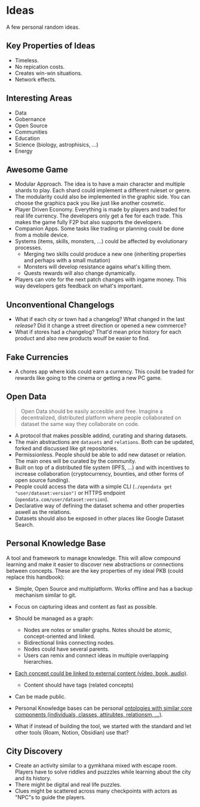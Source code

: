 # Ideas

A few personal random ideas.

## Key Properties of Ideas

- Timeless.
- No repication costs.
- Creates win-win situations.
- Network effects.

## Interesting Areas

- Data
- Gobernance
- Open Source
- Communities
- Education
- Science (biology, astrophisics, ...)
- Energy

## Awesome Game

- Modular Approach. The idea is to have a main character and multiple shards to play. Each shard could implement a different ruleset or genre.
- The modularity could also be implemented in the graphic side. You can choose the graphics pack you like just like another cosmetic.
- Player Driven Economy. Everything is made by players and traded for real life currency. The developers only get a fee for each trade. This makes the game fully F2P but also supports the developers.
- Companion Apps. Some tasks like trading or planning could be done from a mobile device.
- Systems \(items, skills, monsters, ...\) could be affected by evolutionary processes.
  - Merging two skills could produce a new one \(inheriting properties and perhaps with a small mutation\)
  - Monsters will develop resistance agains what's killing them.
  - Quests rewards will also change dynamically.
- Players can vote for the next patch changes with ingame money. This way developers gets feedback on what's important.

## Unconventional Changelogs

- What if each city or town had a changelog? What changed in the last _release_? Did it change a street direction or opened a new commerce?
- What if stores had a changelog? That'd mean price history for each product and also new products woulf be easier to find.

## Fake Currencies

- A chores app where kids could earn a currency. This could be traded for rewards like going to the cinema or getting a new PC game.

## Open Data

> Open Data should be easily accesible and free. Imagine a decentralized, distributed platform where people collaborated on dataset the same way they collaborate on code.

- A protocol that makes possible addind, curating and sharing datasets.
- The main abstractions are `datasets` and `relations`. Both can be updated, forked and discussed like git repositories.
- Permissionless. People should be able to add new dataset or relation. The main ones will be curated by the community.
- Built on top of a distributed file system (IPFS, ...) and with incentives to increase collaboration (cryptocurrency, bounties, and other forms of open source funding).
- People could access the data with a simple CLI (`./opendata get "user/dataset:version")` or HTTPS endpoint (`opendata.com/user/dataset:version`).
- Declarative way of defining the dataset schema and other properties aswell as the relations.
- Datasets should also be exposed in other places like Google Dataset Search.

## Personal Knowledge Base

A tool and framework to manage knowledge. This will allow compound learning and make it easier to discover new abstractions or connections between concepts. These are the key properties of my ideal PKB (could replace this handbook):

- Simple, Open Source and multiplatform. Works offline and has a backup mechanism similar to git.
- Focus on capturing ideas and content as fast as possible.
- Should be managed as a graph:
  - Nodes are notes or smaller graphs. Notes should be atomic, concept-oriented and linked.
  - Bidirectional links connecting nodes.
  - Nodes could have several parents.
  - Users can remix and connect ideas in multiple overlapping hierarchies.
- [Each concept could be linked to external content (video, book, audio)](https://www.notion.so/Models-bb0f4bfd3cd140b3a00cd955e61003f9).
  - Content should have tags (related concepts)
- Can be made public.
- Personal Knowledge bases can be personal [ontologies with similar core components (individuals, classes, attirubtes, relationsm, ...)](https://en.wikipedia.org/wiki/Ontology_components).

- What if instead of building the tool, we started with the standard and let other tools (Roam, Notion, Obsidian) use that?

## City Discovery

- Create an activity similar to a gymkhana mixed with escape room. Players have to solve riddles and puzzzles while learning about the city and its history.
- There might be digital and real life puzzles.
- Clues might be scattered across many checkpoints with actors as "NPC"s to guide the players.
